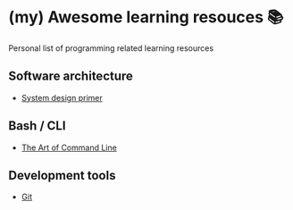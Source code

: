 # (my) Awesome learning resouces 📚

Personal list of programming related learning resources



## Software architecture

- [System design primer](https://github.com/donnemartin/system-design-primer)

## Bash / CLI

- [The Art of Command Line](https://github.com/jlevy/the-art-of-command-line)



## Development tools

- [Git](https://github.com/jlord/git-it-electron)


